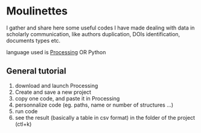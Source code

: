 # Moulinettes
I gather and share here some useful codes I have made dealing with data in scholarly communication, like authors duplication, DOIs identification, documents types etc.  

language used is  [Processing](https://processing.org/) OR Python

## General tutorial
1. download and launch Processing
2. Create and save a new project
3. copy one code, and paste it in Processing
4. personnalize code (eg. paths, name or number of structures ...)
5. run code
6. see the result (basically a table in csv format) in the folder of the project (ctl+k)


